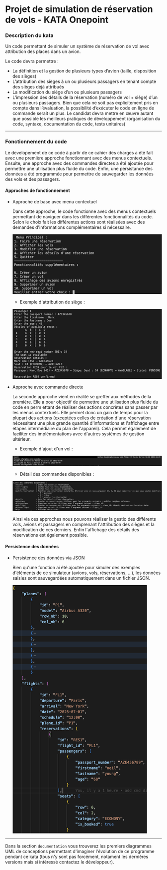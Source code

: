 
# Projet de simulation de réservation de vols - KATA Onepoint

### Description du kata

Un code permettant de simuler un système de réservation de vol avec attribution des places dans un avion. 

Le code devra permettre : 

* La définition et la gestion de plusieurs types d’avion (taille, disposition des sièges) 
* L’attribution des sièges à un ou plusieurs passagers en tenant compte des sièges déjà attribués 
* La modification du siège d’un ou plusieurs passagers 
* L’impression des détails de la réservation (numéro de vol + siège) d’un ou plusieurs passagers. Bien que cela ne soit pas explicitement pris en compte dans l’évaluation, la possibilité d’exécuter le code en ligne de commande serait un plus. Le candidat devra mettre en œuvre autant que possible les meilleurs pratiques de développement (organisation du code, syntaxe, documentation du code, tests unitaires) 

---

### Fonctionnement du code

Le developement de ce code à partir de ce cahier des charges a été fait avec une première approche fonctionnant avec des menus contextuels.
Ensuite, une approche avec des commandes directes a été ajoutée pour permettre une utilisation plus fluide du code.
Enfin, une persistance des données a été programmée pour permettre de sauvegarder les données des vols et des passagers.


#### Approches de fonctionnement
* Approche de base avec menu contextuel
  
  Dans cette approche, le code fonctionne avec des menus contextuels permettant de naviguer dans les différentes fonctionnalités du code. Selon le choix fait les différentes actions sont réalisées avec des demandes d'informations complémentaires si nécessaire.

  ![Menu principal](/documentation/diagram/screen_main_menu.png)

  * Exemple d'attribution de siège :

  ![Attribution de siège](/documentation/diagram/ex_assign_seat.png)


* Approche avec commande directe 
  
  La seconde approche vient en réalité se greffer aux méthodes de la première. Elle a pour objectif de permettre une utilisation plus fluide du code en perm  ettant de réaliser des actions concrètes sans passer par les menus contextuels.
  Elle permet donc un gain de temps pour la plupart des actions (exceptées celles de création d'une réservation nécessitant une plus grande quantité d'informations et l'affichage entre étapes intermédiaire du plan de l'appareil). Cela permet également de faciliter des implémentations avec d'autres systèmes de gestion ultérieur.

    * Exemple d'ajout d'un vol : 

  ![Exemple ajouter un vol ](/documentation/diagram/direct_cmd_add_flight_ex.png)

    * Détail des commandes disponibles :
  
    ![Détail des commandes](/documentation/diagram/direct_cmd_help.png)

  Ainsi via ces approches nous pouvons réaliser la gestio des différents vols, avions et passagers en comprenant l'attribution des sièges et la modification de ces derniers.
  Enfin l'affichage des détails des réservations est également possible.


#### Persistence des données 
* Persistence des données via JSON
  
  Bien qu'une fonction ai été ajoutée pour simuler des exemples d'éléments de ce simulateur (avions, vols, réservations, ...), les données saisies sont sauvegardées automatiquement dans un fichier JSON.

  ![Exemple de données sauvegardées](/documentation/diagram/json_data_example.png)



---


Dans la section  `documentation` vous trouverez les premiers diagrammes UML de conceptions permettant d'imaginer l'évolution de ce programme pendant ce kata (tous n'y sont pas forcément, notament les dernières versions mais si intéressé contactez le développeur).